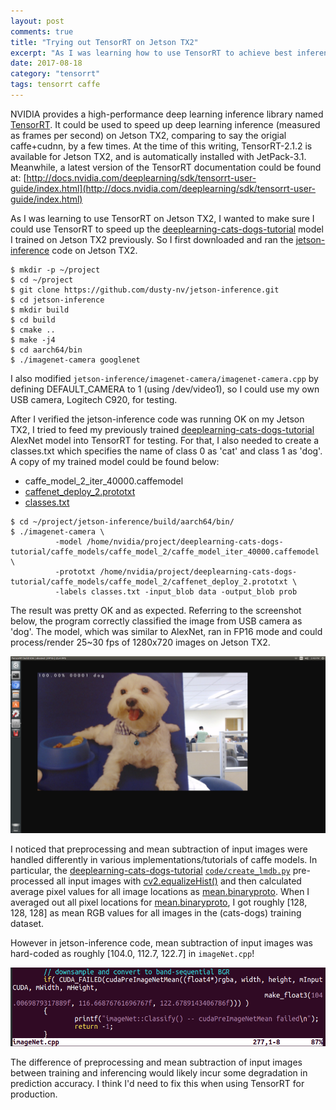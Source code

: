 ```yaml
---
layout: post
comments: true
title: "Trying out TensorRT on Jetson TX2"
excerpt: "As I was learning how to use TensorRT to achieve best inference performance on Jetson TX2, I used my previously trained cats-dogs Caffe model for experiment. The result was good, as expected."
date: 2017-08-18
category: "tensorrt"
tags: tensorrt caffe
---
```


NVIDIA provides a high-performance deep learning inference library named [TensorRT](https://developer.nvidia.com/tensorrt). It could be used to speed up deep learning inference (measured as frames per second) on Jetson TX2, comparing to say the origial caffe+cudnn, by a few times. At the time of this writing, TensorRT-2.1.2 is available for Jetson TX2, and is automatically installed with JetPack-3.1. Meanwhile, a latest version of the TensorRT documentation could be found at: [http://docs.nvidia.com/deeplearning/sdk/tensorrt-user-guide/index.html](http://docs.nvidia.com/deeplearning/sdk/tensorrt-user-guide/index.html)

As I was learning to use TensorRT on Jetson TX2, I wanted to make sure I could use TensorRT to speed up the [deeplearning-cats-dogs-tutorial](https://jkjung-avt.github.io/caffe-tutorial-on-tx2/) model I trained on Jetson TX2 previously. So I first downloaded and ran the [jetson-inference](https://github.com/dusty-nv/jetson-inference) code on Jetson TX2.

```shell
$ mkdir -p ~/project
$ cd ~/project
$ git clone https://github.com/dusty-nv/jetson-inference.git
$ cd jetson-inference
$ mkdir build
$ cd build
$ cmake ..
$ make -j4
$ cd aarch64/bin
$ ./imagenet-camera googlenet
```

I also modified `jetson-inference/imagenet-camera/imagenet-camera.cpp` by defining DEFAULT_CAMERA to 1 (using /dev/video1), so I could use my own USB camera, Logitech C920, for testing.

After I verified the jetson-inference code was running OK on my Jetson TX2, I tried to feed my previously trained [deeplearning-cats-dogs-tutorial](https://jkjung-avt.github.io/caffe-tutorial-on-tx2/) AlexNet model into TensorRT for testing. For that, I also needed to create a classes.txt which specifies the name of class 0 as 'cat' and class 1 as 'dog'. A copy of my trained model could be found below:

* caffe_model_2_iter_40000.caffemodel
* [caffenet_deploy_2.prototxt](/assets/2017-08-18-tensorrt-cats-dogs/caffenet_deploy_2.prototxt)
* [classes.txt](/assets/2017-08-18-tensorrt-cats-dogs/classes.txt)


```shell
$ cd ~/project/jetson-inference/build/aarch64/bin/
$ ./imagenet-camera \
          -model /home/nvidia/project/deeplearning-cats-dogs-tutorial/caffe_models/caffe_model_2/caffe_model_iter_40000.caffemodel \
          -prototxt /home/nvidia/project/deeplearning-cats-dogs-tutorial/caffe_models/caffe_model_2/caffenet_deploy_2.prototxt \
          -labels classes.txt -input_blob data -output_blob prob
```

The result was pretty OK and as expected. Referring to the screenshot below, the program correctly classified the image from USB camera as 'dog'. The model, which was similar to AlexNet, ran in FP16 mode and could process/render 25~30 fps of 1280x720 images on Jetson TX2.

![Screenshot of TensorRT with deeplearning-cats-dogs-tutorial model correctly classified the picture as class #1, i.e. dog](/assets/2017-08-18-tensorrt-cats-dogs/TensorRT-dog-screenshot.png)

I noticed that preprocessing and mean subtraction of input images were handled differently in various implementations/tutorials of caffe models. In particular, the [deeplearning-cats-dogs-tutorial](https://jkjung-avt.github.io/caffe-tutorial-on-tx2/) [`code/create_lmdb.py`](https://github.com/jkjung-avt/deeplearning-cats-dogs-tutorial/blob/master/code/create_lmdb.py) pre-processed all input images with [cv2.equalizeHist()](http://docs.opencv.org/3.3.0/d5/daf/tutorial_py_histogram_equalization.html) and then calculated average pixel values for all image locations as [mean.binaryproto](/assets/2017-08-18-tensorrt-cats-dogs/mean.binaryproto). When I averaged out all pixel locations for [mean.binaryproto](/assets/2017-08-18-tensorrt-cats-dogs/mean.binaryproto), I got roughly [128, 128, 128] as mean RGB values for all images in the (cats-dogs) training dataset.

However in jetson-inference code, mean subtraction of input images was hard-coded as roughly [104.0, 112.7, 122.7] in `imageNet.cpp`!

![iSnippet of jetson-inference/imageNet.cpp](/assets/2017-08-18-tensorrt-cats-dogs/imageNet-cpp.png)

The difference of preprocessing and mean subtraction of input images between training and inferencing would likely incur some degradation in prediction accuracy. I think I'd need to fix this when using TensorRT for production.
